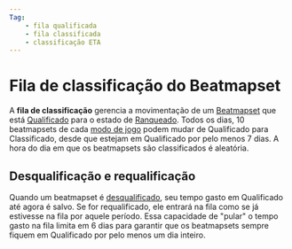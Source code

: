 ```yaml
---
Tag:
    - fila qualificada
    - fila classificada
    - classificação ETA
---
```


# Fila de classificação do Beatmapset

A **fila de classificação** gerencia a movimentação de um [Beatmapset](/wiki/Beatmaps/Beatmapsets) que está [Qualificado](/wiki/Beatmaps#rated) para o estado de [Ranqueado](/wiki/Beatmaps#rated). Todos os dias, 10 beatmapsets de cada [modo de jogo](/wiki/Game_mode) podem mudar de Qualificado para Classificado, desde que estejam em Qualificado por pelo menos 7 dias. A hora do dia em que os beatmapsets são classificados é aleatória.

## Desqualificação e requalificação

Quando um beatmapset é [desqualificado](/wiki/Beatmap_ranking_procedure#nomination-resets), seu tempo gasto em Qualificado até agora é salvo. Se for requalificado, ele entrará na fila como se já estivesse na fila por aquele período. Essa capacidade de "pular" o tempo gasto na fila limita em 6 dias para garantir que os beatmapsets sempre fiquem em Qualificado por pelo menos um dia inteiro.
